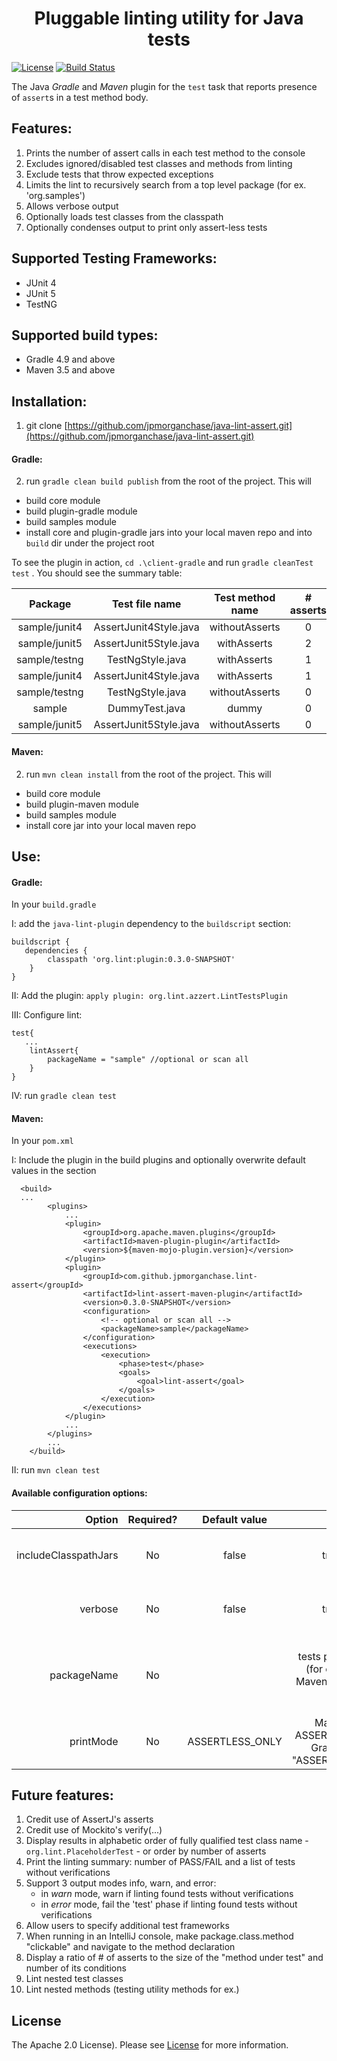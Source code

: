 <h1 align="center">Pluggable linting utility for Java tests</h1>


[![License](https://img.shields.io/badge/license-Apache%202.0-blue.svg)](https://choosealicense.com/licenses/apache-2.0/)
[![Build Status](https://travis-ci.org/jpmorganchase/java-lint-assert.svg?branch=master)](https://travis-ci.org/jpmorganchase/java-lint-assert)

The Java _Gradle_ and _Maven_ plugin for the `test` task that reports presence of `assert`s in a test method body. 

## Features:
1. Prints the number of assert calls in each test method to the console
1. Excludes ignored/disabled test classes and methods from linting 
1. Exclude tests that throw expected exceptions 
1. Limits the lint to recursively search from a top level package (for ex. 'org.samples')
1. Allows verbose output
1. Optionally loads test classes from the classpath
1. Optionally condenses output to print only assert-less tests 

## Supported Testing Frameworks:
- JUnit 4
- JUnit 5
- TestNG

## Supported build types:
- Gradle 4.9 and above
- Maven 3.5 and above

## Installation:
1. git clone [https://github.com/jpmorganchase/java-lint-assert.git](https://github.com/jpmorganchase/java-lint-assert.git)
#### Gradle:
2. run `gradle clean build publish` from the root of the project. This will
* build core module
* build plugin-gradle module
* build samples module
* install core and plugin-gradle jars into your local maven repo and into `build` dir under the project root 

To see the plugin in action, `cd .\client-gradle` 
and run `gradle cleanTest test` . You should see the summary table:
 
| Package  | Test file name | Test method name  | # asserts  |
| :-------------: |:-------------:| :-------------:|  :-------------:|  
|    sample/junit4    |    AssertJunit4Style.java    |     withoutAsserts     |        0        |
|    sample/junit5    |    AssertJunit5Style.java    |      withAsserts       |        2        |
|    sample/testng    |       TestNgStyle.java       |      withAsserts       |        1        |
|    sample/junit4    |    AssertJunit4Style.java    |      withAsserts       |        1        |
|    sample/testng    |       TestNgStyle.java       |     withoutAsserts     |        0        |
|       sample        |        DummyTest.java        |         dummy          |        0        |
|    sample/junit5    |    AssertJunit5Style.java    |     withoutAsserts     |        0        |
 
#### Maven: 
2. run `mvn clean install` from the root of the project. This will
* build core module
* build plugin-maven module
* build samples module
* install core jar into your local maven repo 

## Use:

#### Gradle:

In your `build.gradle` 

I: add the `java-lint-plugin` dependency to the `buildscript` section: 
```
buildscript {
   dependencies {
        classpath 'org.lint:plugin:0.3.0-SNAPSHOT'
    }
}
```
II: Add the plugin: `apply plugin: org.lint.azzert.LintTestsPlugin`

III: Configure lint:
```
test{
   ...   
    lintAssert{
        packageName = "sample" //optional or scan all
    }
}
```
IV: run `gradle clean test`

#### Maven:
In your `pom.xml` 

I: Include the plugin in the build plugins and optionally overwrite default values in the <configuration/> section
```
  <build>
  ...
        <plugins>
            ...
            <plugin>
                <groupId>org.apache.maven.plugins</groupId>
                <artifactId>maven-plugin-plugin</artifactId>
                <version>${maven-mojo-plugin.version}</version>
            </plugin>
            <plugin>
                <groupId>com.github.jpmorganchase.lint-assert</groupId>
                <artifactId>lint-assert-maven-plugin</artifactId>
                <version>0.3.0-SNAPSHOT</version>
                <configuration>
                    <!-- optional or scan all -->
                    <packageName>sample</packageName>
                </configuration>
                <executions>
                    <execution>
                        <phase>test</phase>
                        <goals>
                            <goal>lint-assert</goal>
                        </goals>
                    </execution>
                </executions> 
            </plugin>
            ...
        </plugins>
        ...
    </build>
```

II: run `mvn clean test`

#### Available configuration options:
|  Option | Required? | Default value  | Values | Purpose |
| -------------: |:-------------:| :-------------:|  :-------------:| :-------------:|  
| includeClasspathJars | No| false | true, false | If true, scans classpath dependencies for test classes|
| verbose    | No |  false  | true, false | If true, produced a lot of output before it prints the summary table|
| packageName| No |   | tests package name (for ex. org.lint in Maven or "org.lint" in Gradle)| A root package to start scanning for test classes. If not specified, scans all packages in a project. |
| printMode  | No | ASSERTLESS_ONLY | Maven: {ALL, ASSERTLESS_ONLY}, Gradle: {"ALL", "ASSERTLESS_ONLY"} | Print ALL available test methods or ASSERTLESS_ONLY | 

## Future features: 
 1. Credit use of AssertJ's asserts
 1. Credit use of Mockito's verify(...)  
 1. Display results in alphabetic order of fully qualified test class name - `org.lint.PlaceholderTest` - or order by number of asserts  
 1. Print the linting summary: number of PASS/FAIL and a list of tests without verifications
 1. Support 3 output modes info, warn, and error:
    * in _warn_ mode, warn if linting found tests without verifications
    * in _error_ mode, fail the 'test' phase if linting found tests without verifications
 1. Allow users to specify additional test frameworks
 1. When running in an IntelliJ console, make package.class.method "clickable" and navigate to the method declaration
 1. Display a ratio of # of asserts to the size of the "method under test" and number of its conditions
 1. Lint nested test classes
 1. Lint nested methods (testing utility methods for ex.) 

## License

The Apache 2.0 License). Please see [License](https://choosealicense.com/licenses/apache-2.0/) for more information.

